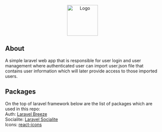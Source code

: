 <p align="center"><a href="https://laravel.com" target="_blank"><img src="./storage/app/public/assets/logo.svg" width="100" alt="Logo"></a></p>

## About

A simple laravel web app that is responsible for user login and user management where authenticated user can import user.json file that contains user information which will later provide access to those imported users.

## Packages
On the top of laravel framework below are the list of packages which are used in this repo:</br>
Auth: <a href="https://laravel.com/docs/11.x/starter-kits#laravel-breeze-installation" target="_blank">Laravel Breeze</a></br>
Socialite: <a href="https://laravel.com/docs/11.x/socialite#main-content" target="_blank">Laravel Socialite</a></br>
Icons: <a href="https://react-icons.github.io/react-icons/" target="_blank">react-icons</a>

